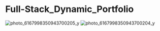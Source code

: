 # Full-Stack_Dynamic_Portfolio
![photo_6167998350943700205_y](https://github.com/user-attachments/assets/5ecd49d7-f3dc-48d1-878e-3bc453f5ceb9)
![photo_6167998350943700204_y](https://github.com/user-attachments/assets/aac77c04-a0d5-431e-ac90-1fa5f1a20bc6)

